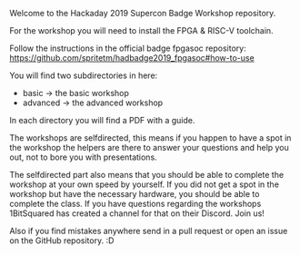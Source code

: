 Welcome to the Hackaday 2019 Supercon Badge Workshop repository.

For the workshop you will need to install the FPGA & RISC-V toolchain.

Follow the instructions in the official badge fpgasoc repository: 
https://github.com/spritetm/hadbadge2019_fpgasoc#how-to-use

You will find two subdirectories in here:
* basic -> the basic workshop
* advanced -> the advanced workshop

In each directory you will find a PDF with a guide.

The workshops are selfdirected, this means if you happen to have a spot in the
workshop the helpers are there to answer your questions and help you out, not
to bore you with presentations.

The selfdirected part also means that you should be able to complete the
workshop at your own speed by yourself. If you did not get a spot in the
workshop but have the necessary hardware, you should be able to complete the
class. If you have questions regarding the workshops 1BitSquared has created a
channel for that on their Discord. Join us!

Also if you find mistakes anywhere send in a pull request or open an issue on
the GitHub repository. :D

